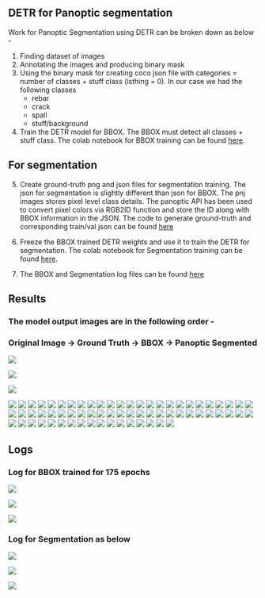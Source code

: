 ## 						DETR for Panoptic segmentation

Work for Panoptic Segmentation using DETR can be broken down as below -
1. Finding dataset of images
2. Annotating the images and producing binary mask
3. Using the binary mask for creating coco json file with categories = number of classes + stuff class (isthing = 0). In our case we had the following classes
	-	rebar
	-	crack
	-	spall
	- 	stuff/background
4. Train the DETR model for BBOX. The BBOX must detect all classes + stuff class.
The colab notebook for BBOX training can be found [here](https://colab.research.google.com/drive/1bIaMU19oRXRZuNMsz-VQL12YrjaZACNC).

## For segmentation
5. Create ground-truth png and json files for segmentation training. The json for segmentation is slightly different than json for BBOX. The pnj images stores pixel level class details. The panoptic API has been used to convert pixel colors via RGB2ID function and store the ID along with BBOX information in the JSON.
The code to generate ground-truth and corresponding train/val json can be found [here](https://colab.research.google.com/drive/1J9EeYhxhTxprXhtAxUuyz5OhZ-i2T6P2)

6. Freeze the BBOX trained DETR weights and use it to train the DETR for segmentation.
The colab notebook for Segmentation training can be found [here](https://colab.research.google.com/drive/1byQxIFpL10DVO6QrR_mDdni45BEzAjtC).

7. The BBOX and Segmentation log files can be found [here](/Capstone/Logs)

## Results
### The model output images are in the following order -

### Original Image -> Ground Truth -> BBOX -> Panoptic Segmented

![](/Images/Capstone_3/capstone_final_images1.png)

![](/Images/Capstone_3/capstone_final_images2.png)

![](/Images/Capstone_3/capstone_final_images3.png)

![](/Images/Capstone_3/capstone_final_images4.png)
![](/Images/Capstone_3/capstone_final_images5.png)
![](/Images/Capstone_3/capstone_final_images6.png)
![](/Images/Capstone_3/capstone_final_images7.png)
![](/Images/Capstone_3/capstone_final_images8.png)
![](/Images/Capstone_3/capstone_final_images9.png)
![](/Images/Capstone_3/capstone_final_images10.png)
![](/Images/Capstone_3/capstone_final_images11.png)
![](/Images/Capstone_3/capstone_final_images12.png)
![](/Images/Capstone_3/capstone_final_images13.png)
![](/Images/Capstone_3/capstone_final_images14.png)
![](/Images/Capstone_3/capstone_final_images15.png)
![](/Images/Capstone_3/capstone_final_images16.png)
![](/Images/Capstone_3/capstone_final_images17.png)
![](/Images/Capstone_3/capstone_final_images18.png)
![](/Images/Capstone_3/capstone_final_images19.png)
![](/Images/Capstone_3/capstone_final_images20.png)
![](/Images/Capstone_3/capstone_final_images21.png)
![](/Images/Capstone_3/capstone_final_images22.png)
![](/Images/Capstone_3/capstone_final_images23.png)
![](/Images/Capstone_3/capstone_final_images24.png)
![](/Images/Capstone_3/capstone_final_images25.png)
![](/Images/Capstone_3/capstone_final_images26.png)
![](/Images/Capstone_3/capstone_final_images27.png)
![](/Images/Capstone_3/capstone_final_images28.png)
![](/Images/Capstone_3/capstone_final_images29.png)
![](/Images/Capstone_3/capstone_final_images30.png)
![](/Images/Capstone_3/capstone_final_images31.png)
![](/Images/Capstone_3/capstone_final_images32.png)
![](/Images/Capstone_3/capstone_final_images33.png)
![](/Images/Capstone_3/capstone_final_images34.png)
![](/Images/Capstone_3/capstone_final_images35.png)
![](/Images/Capstone_3/capstone_final_images36.png)
![](/Images/Capstone_3/capstone_final_images37.png)
![](/Images/Capstone_3/capstone_final_images38.png)
![](/Images/Capstone_3/capstone_final_images39.png)
![](/Images/Capstone_3/capstone_final_images40.png)
![](/Images/Capstone_3/capstone_final_images41.png)
![](/Images/Capstone_3/capstone_final_images42.png)
![](/Images/Capstone_3/capstone_final_images43.png)
![](/Images/Capstone_3/capstone_final_images44.png)
![](/Images/Capstone_3/capstone_final_images45.png)
![](/Images/Capstone_3/capstone_final_images46.png)
![](/Images/Capstone_3/capstone_final_images47.png)
![](/Images/Capstone_3/capstone_final_images48.png)
![](/Images/Capstone_3/capstone_final_images49.png)
![](/Images/Capstone_3/capstone_final_images50.png)
![](/Images/Capstone_3/capstone_final_images51.png)
![](/Images/Capstone_3/capstone_final_images52.png)
![](/Images/Capstone_3/capstone_final_images53.png)
![](/Images/Capstone_3/capstone_final_images54.png)
![](/Images/Capstone_3/capstone_final_images55.png)
![](/Images/Capstone_3/capstone_final_images56.png)
![](/Images/Capstone_3/capstone_final_images57.png)
![](/Images/Capstone_3/capstone_final_images58.png)
![](/Images/Capstone_3/capstone_final_images59.png)
![](/Images/Capstone_3/capstone_final_images60.png)
![](/Images/Capstone_3/capstone_final_images61.png)
![](/Images/Capstone_3/capstone_final_images62.png)
![](/Images/Capstone_3/capstone_final_images63.png)
![](/Images/Capstone_3/capstone_final_images64.png)
![](/Images/Capstone_3/capstone_final_images65.png)
![](/Images/Capstone_3/capstone_final_images66.png)
![](/Images/Capstone_3/capstone_final_images67.png)
![](/Images/Capstone_3/capstone_final_images68.png)
![](/Images/Capstone_3/capstone_final_images69.png)
![](/Images/Capstone_3/capstone_final_images70.png)



## Logs

### Log for BBOX trained for 175 epochs
![](/Images/Capstone_3/BBOX_Log1.png)

![](/Images/Capstone_3/BBOX_Log2.png)

![](/Images/Capstone_3/BBOX_Log3.png)


### Log for Segmentation as below

![](/Images/Capstone_3/SEG_Log1.png)

![](/Images/Capstone_3/SEG_Log2.png)

![](/Images/Capstone_3/SEG_Log3.png)


